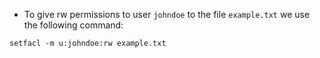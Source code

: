 - To give rw permissions to user `johndoe` to the file `example.txt` we use the following command:
```
setfacl -m u:johndoe:rw example.txt
```
